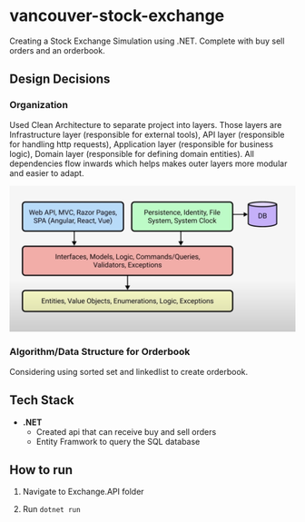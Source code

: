 # vancouver-stock-exchange

Creating a Stock Exchange Simulation using .NET. Complete with buy sell orders and an orderbook.

## Design Decisions

### Organization

Used Clean Architecture to separate project into layers. Those layers are Infrastructure layer (responsible for external tools), API layer (responsible for handling http requests), Application layer (responsible for business logic), Domain layer (responsible for defining domain entities). All dependencies flow inwards which helps makes outer layers more modular and easier to adapt.

<img src="./CleanArchitecure.png">

### Algorithm/Data Structure for Orderbook

Considering using sorted set and linkedlist to create orderbook.

## Tech Stack

- **.NET**
  - Created api that can receive buy and sell orders
  - Entity Framwork to query the SQL database

## How to run

1. Navigate to Exchange.API folder

2. Run `dotnet run`
